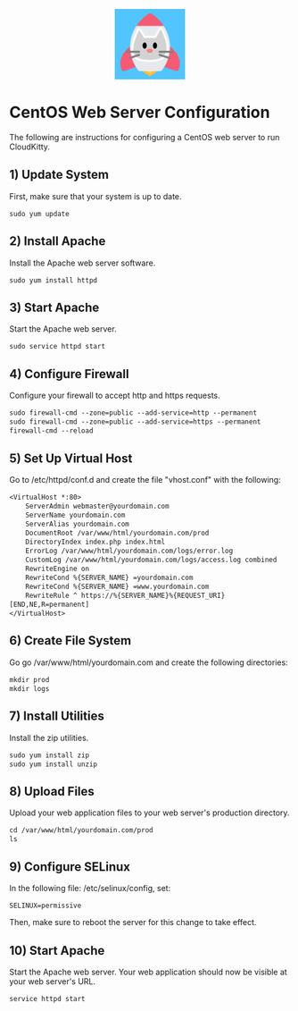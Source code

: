 <p align="center">
  <div align="center">
    <img src="../images/logos/logo.svg" alt="Logo" style="width:25%">
  </div>
</p>

# CentOS Web Server Configuration

The following are instructions for configuring a CentOS web server to run CloudKitty.

## 1) Update System

First, make sure that your system is up to date.

```
sudo yum update
```

## 2) Install Apache

Install the Apache web server software.

```
sudo yum install httpd
```

## 3) Start Apache

Start the Apache web server.

```
sudo service httpd start
```

## 4) Configure Firewall

Configure your firewall to accept http and https requests.

```
sudo firewall-cmd --zone=public --add-service=http --permanent
sudo firewall-cmd --zone=public --add-service=https --permanent
firewall-cmd --reload
```

## 5) Set Up Virtual Host

Go to /etc/httpd/conf.d and create the file "vhost.conf" with the following:

```
<VirtualHost *:80>
    ServerAdmin webmaster@yourdomain.com
    ServerName yourdomain.com
    ServerAlias yourdomain.com
    DocumentRoot /var/www/html/yourdomain.com/prod
    DirectoryIndex index.php index.html
    ErrorLog /var/www/html/yourdomain.com/logs/error.log
    CustomLog /var/www/html/yourdomain.com/logs/access.log combined
    RewriteEngine on
    RewriteCond %{SERVER_NAME} =yourdomain.com
    RewriteCond %{SERVER_NAME} =www.yourdomain.com
    RewriteRule ^ https://%{SERVER_NAME}%{REQUEST_URI} [END,NE,R=permanent]
</VirtualHost>
```

## 6) Create File System

Go go /var/www/html/yourdomain.com and create the following directories:

```
mkdir prod
mkdir logs
```

## 7) Install Utilities

Install the zip utilities.

```
sudo yum install zip
sudo yum install unzip
```

## 8) Upload Files

Upload your web application files to your web server's production directory.  

```
cd /var/www/html/yourdomain.com/prod
ls
```

## 9) Configure SELinux
In the following file: /etc/selinux/config, set:

```
SELINUX=permissive
```

Then, make sure to reboot the server for this change to take effect.

## 10) Start Apache

Start the Apache web server.  Your web application should now be visible at your web server's URL.

```
service httpd start
```